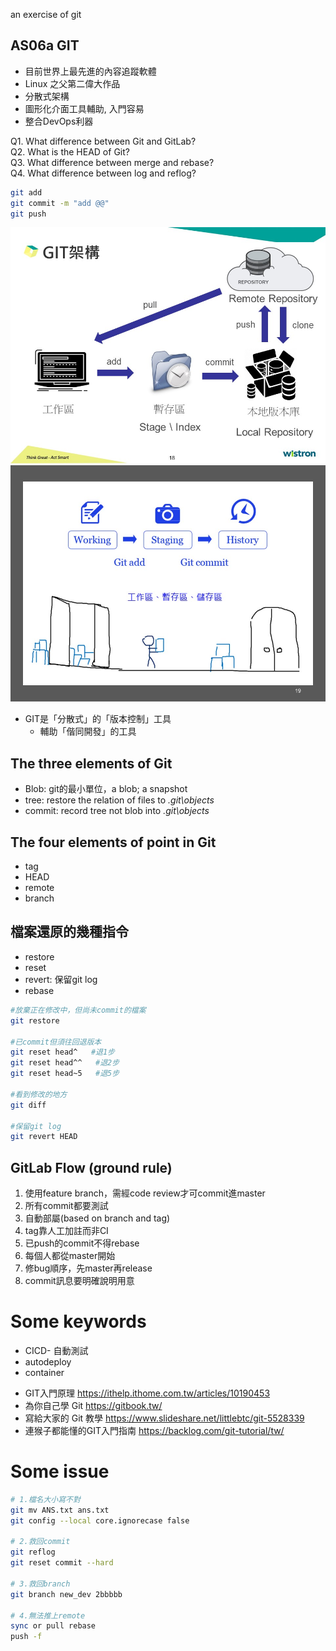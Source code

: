 
an exercise of git

## AS06a GIT  

* 目前世界上最先進的內容追蹤軟體  
* Linux 之父第二偉大作品  
* 分散式架構  
* 圖形化介面工具輔助, 入門容易  
* 整合DevOps利器  

Q1. What difference between Git and GitLab?  
Q2. What is the HEAD of Git?  
Q3. What difference between merge and rebase?  
Q4. What difference between log and reflog?  

```Bash
git add
git commit -m "add @@"  
git push
```

![alt text](image/git01.png "Title Text")
![alt text](image/git02.png "Title Text")


* GIT是「分散式」的「版本控制」工具  
    * 輔助「偕同開發」的工具
  
  
## The three elements of Git  
* Blob: git的最小單位，a blob; a snapshot    
* tree: restore the relation of files to *.git\objects*    
* commit: record tree not blob into *.git\objects*     

## The four elements of point in Git
* tag    
* HEAD  
* remote  
* branch  

## 檔案還原的幾種指令
* restore    
* reset   
* revert: 保留git log    
* rebase  

```Bash
#放棄正在修改中，但尚未commit的檔案
git restore

#已commit但須往回退版本 
git reset head^   #退1步 
git reset head^^   #退2步
git reset head~5   #退5步

#看到修改的地方
git diff

#保留git log
git revert HEAD
```

## GitLab Flow (ground rule)  
1. 使用feature branch，需經code review才可commit進master  
2. 所有commit都要測試  
3. 自動部屬(based on branch and tag)  
4. tag靠人工加註而非CI  
5. 已push的commit不得rebase  
6. 每個人都從master開始  
7. 修bug順序，先master再release
8. commit訊息要明確說明用意

  
# Some keywords   
* CICD- 自動測試  
* autodeploy  
* container  

> 
* GIT入門原理 https://ithelp.ithome.com.tw/articles/10190453
* 為你自己學 Git https://gitbook.tw/
* 寫給大家的 Git 教學 https://www.slideshare.net/littlebtc/git-5528339
* 連猴子都能懂的GIT入門指南 https://backlog.com/git-tutorial/tw/

# Some issue
```Bash
# 1.檔名大小寫不對
git mv ANS.txt ans.txt
git config --local core.ignorecase false

# 2.救回commit
git reflog 
git reset commit --hard  

# 3.救回branch
git branch new_dev 2bbbbb  

# 4.無法推上remote
sync or pull rebase
push -f
```